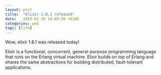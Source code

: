 ```yaml
---
layout: post
title:  "Elixir 1.8.1 released"
date:   2019-01-30 14:09:26 +0100
categories: web
tags: [life]
---
```

Wow, elixir 1.8.1 was released today!

Elixir is a functional, concurrent, general-purpose programming language that runs on the Erlang virtual machine. Elixir builds on top of Erlang and shares the same abstractions for building distributed, fault-tolerant applications.